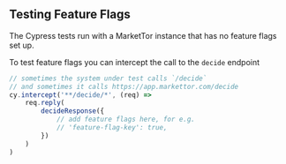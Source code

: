 ## Testing Feature Flags

The Cypress tests run with a MarketTor instance that has no feature flags set up.

To test feature flags you can intercept the call to the `decide` endpoint

```javascript
// sometimes the system under test calls `/decide`
// and sometimes it calls https://app.markettor.com/decide
cy.intercept('**/decide/*', (req) =>
    req.reply(
        decideResponse({
            // add feature flags here, for e.g.
            // 'feature-flag-key': true,
        })
    )
)
```
